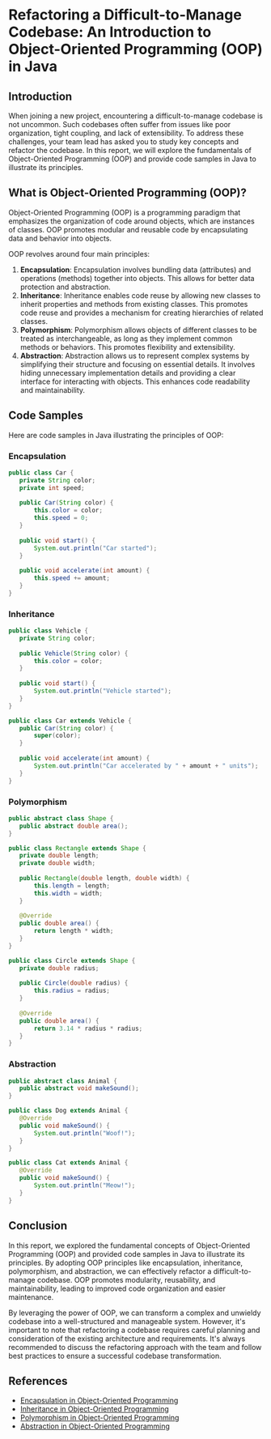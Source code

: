 # Refactoring a Difficult-to-Manage Codebase: An Introduction to Object-Oriented Programming (OOP) in Java

## Introduction
When joining a new project, encountering a difficult-to-manage codebase is not uncommon. Such codebases often suffer from issues like poor organization, tight coupling, and lack of extensibility. To address these challenges, your team lead has asked you to study key concepts and refactor the codebase. In this report, we will explore the fundamentals of Object-Oriented Programming (OOP) and provide code samples in Java to illustrate its principles.

## What is Object-Oriented Programming (OOP)?
Object-Oriented Programming (OOP) is a programming paradigm that emphasizes the organization of code around objects, which are instances of classes. OOP promotes modular and reusable code by encapsulating data and behavior into objects.

OOP revolves around four main principles:

1. **Encapsulation**: Encapsulation involves bundling data (attributes) and operations (methods) together into objects. This allows for better data protection and abstraction.
2. **Inheritance**: Inheritance enables code reuse by allowing new classes to inherit properties and methods from existing classes. This promotes code reuse and provides a mechanism for creating hierarchies of related classes.
3. **Polymorphism**: Polymorphism allows objects of different classes to be treated as interchangeable, as long as they implement common methods or behaviors. This promotes flexibility and extensibility.
4. **Abstraction**: Abstraction allows us to represent complex systems by simplifying their structure and focusing on essential details. It involves hiding unnecessary implementation details and providing a clear interface for interacting with objects. This enhances code readability and maintainability.

## Code Samples
Here are code samples in Java illustrating the principles of OOP:

### Encapsulation
```java
public class Car {
   private String color;
   private int speed;
   
   public Car(String color) {
       this.color = color;
       this.speed = 0;
   }
   
   public void start() {
       System.out.println("Car started");
   }
   
   public void accelerate(int amount) {
       this.speed += amount;
   }
}
```

### Inheritance
```java
public class Vehicle {
   private String color;
   
   public Vehicle(String color) {
       this.color = color;
   }
   
   public void start() {
       System.out.println("Vehicle started");
   }
}

public class Car extends Vehicle {
   public Car(String color) {
       super(color);
   }
   
   public void accelerate(int amount) {
       System.out.println("Car accelerated by " + amount + " units");
   }
}
```

### Polymorphism
```java
public abstract class Shape {
   public abstract double area();
}

public class Rectangle extends Shape {
   private double length;
   private double width;
   
   public Rectangle(double length, double width) {
       this.length = length;
       this.width = width;
   }
   
   @Override
   public double area() {
       return length * width;
   }
}

public class Circle extends Shape {
   private double radius;
   
   public Circle(double radius) {
       this.radius = radius;
   }
   
   @Override
   public double area() {
       return 3.14 * radius * radius;
   }
}
```

### Abstraction
```java
public abstract class Animal {
   public abstract void makeSound();
}

public class Dog extends Animal {
   @Override
   public void makeSound() {
       System.out.println("Woof!");
   }
}

public class Cat extends Animal {
   @Override
   public void makeSound() {
       System.out.println("Meow!");
   }
}
```

## Conclusion
In this report, we explored the fundamental concepts of Object-Oriented Programming (OOP) and provided code samples in Java to illustrate its principles. By adopting OOP principles like encapsulation, inheritance, polymorphism, and abstraction, we can effectively refactor a difficult-to-manage codebase. OOP promotes modularity, reusability, and maintainability, leading to improved code organization and easier maintenance.

By leveraging the power of OOP, we can transform a complex and unwieldy codebase into a well-structured and manageable system. However, it's important to note that refactoring a codebase requires careful planning and consideration of the existing architecture and requirements. It's always recommended to discuss the refactoring approach with the team and follow best practices to ensure a successful codebase transformation.

## References
* [Encapsulation in Object-Oriented Programming](https://en.wikipedia.org/wiki/Encapsulation_(computer_programming))
* [Inheritance in Object-Oriented Programming](https://en.wikipedia.org/wiki/Inheritance_(object-oriented_programming))
* [Polymorphism in Object-Oriented Programming](https://en.wikipedia.org/wiki/Polymorphism_(computer_science))
* [Abstraction in Object-Oriented Programming](https://en.wikipedia.org/wiki/Abstraction_(computer_science))
